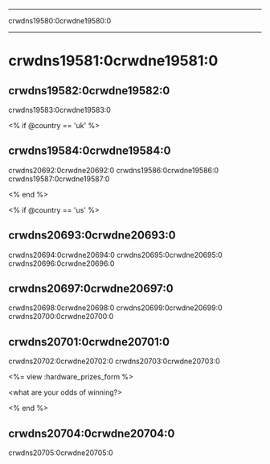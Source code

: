 * * *

crwdns19580:0crwdne19580:0

* * *

# crwdns19581:0crwdne19581:0

## crwdns19582:0crwdne19582:0

crwdns19583:0crwdne19583:0

<% if @country == 'uk' %>

## crwdns19584:0crwdne19584:0

crwdns20692:0crwdne20692:0 crwdns19586:0crwdne19586:0 crwdns19587:0crwdne19587:0

<% end %>

<% if @country == 'us' %>

## crwdns20693:0crwdne20693:0

crwdns20694:0crwdne20694:0 crwdns20695:0crwdne20695:0 crwdns20696:0crwdne20696:0

## crwdns20697:0crwdne20697:0

crwdns20698:0crwdne20698:0 crwdns20699:0crwdne20699:0 crwdns20700:0crwdne20700:0

## crwdns20701:0crwdne20701:0

crwdns20702:0crwdne20702:0 crwdns20703:0crwdne20703:0

<%= view :hardware_prizes_form %>

<what are your odds of winning?>

<see a list of all schools signed up for the hour code in your state. one public k-12 school every u.s. state will win class-set laptops.>

<% end %>

## crwdns20704:0crwdne20704:0

crwdns20705:0crwdne20705:0
